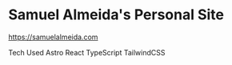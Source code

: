 # Samuel Almeida's Personal Site

https://samuelalmeida.com

Tech Used
Astro
React
TypeScript
TailwindCSS